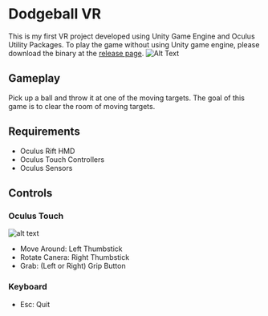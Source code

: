 # Dodgeball VR
This is my first VR project developed using Unity Game Engine and Oculus Utility Packages. To play the game without using Unity game engine, please download the binary at the [release page](https://github.com/vchu22/Unity_OculusVR_Exercise/releases).
![Alt Text](gameplay.gif)

## Gameplay
Pick up a ball and throw it at one of the moving targets. The goal of this game is to clear the room of moving targets.

## Requirements
* Oculus Rift HMD
* Oculus Touch Controllers
* Oculus Sensors

## Controls
### Oculus Touch
![alt text](http://www.ovrnews.com/wp-content/uploads/2016/12/touch-button-layout.jpg "Oculus Touch Diagram")
  * Move Around: Left Thumbstick
  * Rotate Canera: Right Thumbstick
  * Grab: (Left or Right) Grip Button
### Keyboard
  * Esc: Quit
